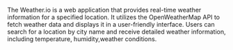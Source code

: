 The Weather.io is a web application that provides real-time weather information for a specified location. It utilizes the OpenWeatherMap API to fetch weather data and displays it in a user-friendly interface. Users can search for a location by city name and receive detailed weather information, including temperature, humidity,weather conditions.
